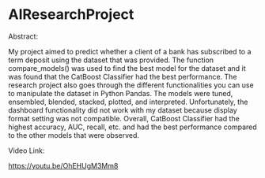 # AIResearchProject

Abstract:

My project aimed to predict whether a client of a bank has subscribed to a term deposit using the dataset that was provided. The function compare_models() was used to find the best model for the dataset and it was found that the CatBoost Classifier had the best performance. The research project also goes through the different functionalities you can use to manipulate the dataset in Python Pandas. The models were tuned, ensembled, blended, stacked, plotted, and interpreted. Unfortunately, the dashboard functionality did not work with my dataset because display format setting was not compatible. Overall, CatBoost Classifier had the highest accuracy, AUC, recall, etc. and had the best performance compared to the other models that were observed.

Video Link:

https://youtu.be/OhEHUgM3Mm8 
